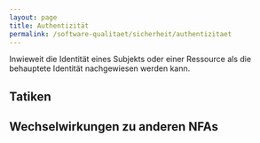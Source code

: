 ```yaml
---
layout: page
title: Authentizität
permalink: /software-qualitaet/sicherheit/authentizitaet
---
```


Inwieweit die Identität eines Subjekts oder einer Ressource als die behauptete Identität nachgewiesen werden kann.

## Tatiken

## Wechselwirkungen zu anderen NFAs


